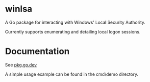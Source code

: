 # winlsa
A Go package for interacting with Windows' Local Security Authority.

Currently supports enumerating and detailing local logon sessions.

# Documentation
See [pkg.go.dev](https://pkg.go.dev/github.com/cobraqxx/winlsa)

A simple usage example can be found in the cmd\demo directory.
